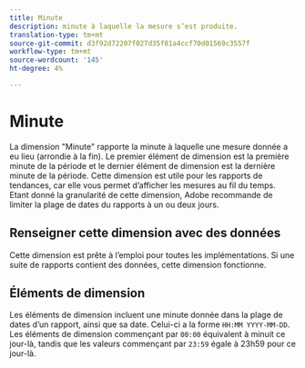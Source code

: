```yaml
---
title: Minute
description: minute à laquelle la mesure s’est produite.
translation-type: tm+mt
source-git-commit: d3f92d72207f027d35f81a4ccf70d01569c3557f
workflow-type: tm+mt
source-wordcount: '145'
ht-degree: 4%

---
```



# Minute

La dimension &quot;Minute&quot; rapporte la minute à laquelle une mesure donnée a eu lieu (arrondie à la fin). Le premier élément de dimension est la première minute de la période et le dernier élément de dimension est la dernière minute de la période. Cette dimension est utile pour les rapports de tendances, car elle vous permet d’afficher les mesures au fil du temps. Etant donné la granularité de cette dimension, Adobe recommande de limiter la plage de dates du rapports à un ou deux jours.

## Renseigner cette dimension avec des données

Cette dimension est prête à l’emploi pour toutes les implémentations. Si une suite de rapports contient des données, cette dimension fonctionne.

## Éléments de dimension

Les éléments de dimension incluent une minute donnée dans la plage de dates d’un rapport, ainsi que sa date. Celui-ci a la forme `HH:MM YYYY-MM-DD`. Les éléments de dimension commençant par `00:00` équivalent à minuit ce jour-là, tandis que les valeurs commençant par `23:59` égale à 23h59 pour ce jour-là.
